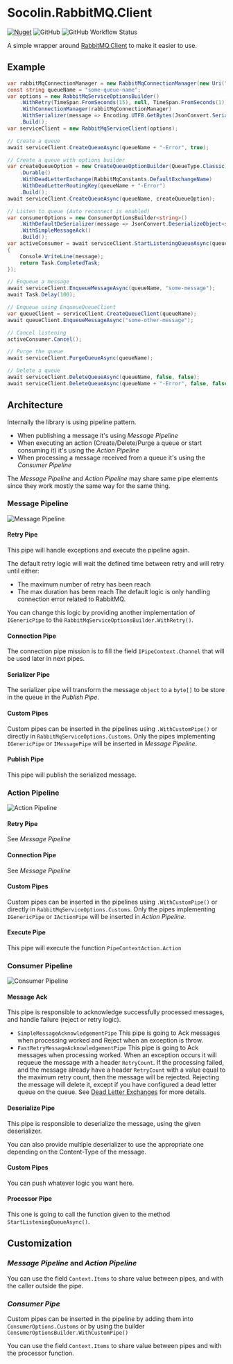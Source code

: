 # Socolin.RabbitMQ.Client

[![Nuget](https://img.shields.io/nuget/v/Socolin.RabbitMQ.Client)](https://www.nuget.org/packages/Socolin.RabbitMQ.Client)
![GitHub](https://img.shields.io/github/license/Socolin/Socolin.RabbitMQ.Client)
![GitHub Workflow Status](https://img.shields.io/github/workflow/status/Socolin/Socolin.RabbitMQ.Client/.NET%20Core)

A simple wrapper around [RabbitMQ.Client](https://github.com/rabbitmq/rabbitmq-dotnet-client) to make it easier to use.

## Example

```cs
var rabbitMqConnectionManager = new RabbitMqConnectionManager(new Uri("amqp://localhost"), "test", TimeSpan.FromSeconds(30));
const string queueName = "some-queue-name";
var options = new RabbitMqServiceOptionsBuilder()
    .WithRetry(TimeSpan.FromSeconds(15), null, TimeSpan.FromSeconds(1))
    .WithConnectionManager(rabbitMqConnectionManager)
    .WithSerializer(message => Encoding.UTF8.GetBytes(JsonConvert.SerializeObject(message)), "application/json")
    .Build();
var serviceClient = new RabbitMqServiceClient(options);

// Create a queue
await serviceClient.CreateQueueAsync(queueName + "-Error", true);

// Create a queue with options builder
var createQueueOption = new CreateQueueOptionBuilder(QueueType.Classic)
    .Durable()
    .WithDeadLetterExchange(RabbitMqConstants.DefaultExchangeName)
    .WithDeadLetterRoutingKey(queueName + "-Error")
    .Build();
await serviceClient.CreateQueueAsync(queueName, createQueueOption);

// Listen to queue (Auto reconnect is enabled)
var consumerOptions = new ConsumerOptionsBuilder<string>()
    .WithDefaultDeSerializer(message => JsonConvert.DeserializeObject<string>(Encoding.UTF8.GetString(message.Span)))
    .WithSimpleMessageAck()
    .Build();
var activeConsumer = await serviceClient.StartListeningQueueAsync(queueName, consumerOptions, (message, items) =>
{
    Console.WriteLine(message);
    return Task.CompletedTask;
});

// Enqueue a message
await serviceClient.EnqueueMessageAsync(queueName, "some-message");
await Task.Delay(100);

// Enqueue using EnqueueQueueClient
var queueClient = serviceClient.CreateQueueClient(queueName);
await queueClient.EnqueueMessageAsync("some-other-message");

// Cancel listening
activeConsumer.Cancel();

// Purge the queue
await serviceClient.PurgeQueueAsync(queueName);

// Delete a queue
await serviceClient.DeleteQueueAsync(queueName, false, false);
await serviceClient.DeleteQueueAsync(queueName + "-Error", false, false);
```

## Architecture

Internally the library is using pipeline pattern.

- When publishing a message it's using _Message Pipeline_
- When executing an action (Create/Delete/Purge a queue or start consuming it) it's using the _Action Pipeline_
- When processing a message received from a queue it's using the _Consumer Pipeline_

The _Message Pipeline_ and _Action Pipeline_ may share same pipe elements since they work mostly the same way for the same thing.

### Message Pipeline

![Message Pipeline](./doc/images/message-pipeline.png)

#### Retry Pipe

This pipe will handle exceptions and execute the pipeline again.

The default retry logic will wait the defined time between retry and will retry until either:
- The maximum number of retry has been reach
- The max duration has been reach
The default logic is only handling connection error related to RabbitMQ.

You can change this logic by providing another implementation of `IGenericPipe` to the `RabbitMqServiceOptionsBuilder.WithRetry()`.

#### Connection Pipe

The connection pipe mission is to fill the field `IPipeContext.Channel` that will be used later in next pipes.

#### Serializer Pipe

The serializer pipe will transform the message `object` to a `byte[]` to be store in the queue in the _Publish Pipe_.

#### Custom Pipes

Custom pipes can be inserted in the pipelines using `.WithCustomPipe()` or directly in `RabbitMqServiceOptions.Customs`.
Only the pipes implementing `IGenericPipe` or `IMessagePipe` will be inserted in _Message Pipeline_.

#### Publish Pipe

This pipe will publish the serialized message.

### Action Pipeline

![Action Pipeline](./doc/images/action-pipeline.png)

#### Retry Pipe

See _Message Pipeline_

#### Connection Pipe

See _Message Pipeline_

#### Custom Pipes

Custom pipes can be inserted in the pipelines using `.WithCustomPipe()` or directly in `RabbitMqServiceOptions.Customs`.
Only the pipes implementing `IGenericPipe` or `IActionPipe` will be inserted in _Action Pipeline_.

#### Execute Pipe

This pipe will execute the function `PipeContextAction.Action`

### Consumer Pipeline

![Consumer Pipeline](./doc/images/consumer-pipeline.png)

#### Message Ack

This pipe is responsible to acknowledge successfully processed messages, and handle failure (reject or retry logic).

- `SimpleMessageAcknowledgementPipe` This pipe is going to Ack messages when processing worked and Reject when an exception is throw.
- `FastRetryMessageAcknowledgementPipe` This pipe is going to Ack messages when processing worked. When an exception occurs it will requeue the message with a header `RetryCount`. If the processing failed, and the message already have a header `RetryCount` with a value equal to the maximum retry count, then the message will be rejected. Rejecting the message will delete it, except if you have configured a dead letter queue on the queue. See [Dead Letter Exchanges](https://www.rabbitmq.com/dlx.html) for more details.

#### Deserialize Pipe

This pipe is responsible to deserialize the message, using the given deserializer.

You can also provide multiple deserializer to use the appropriate one depending on the Content-Type of the message.

#### Custom Pipes

You can push whatever logic you want here.

#### Processor Pipe

This one is going to call the function given to the method `StartListeningQueueAsync()`.


## Customization

### _Message Pipeline_ and _Action Pipeline_

You can use the field `Context.Items` to share value between pipes, and with the caller outside the pipe.

### _Consumer Pipe_

Custom pipes can be inserted in the pipeline by adding them into `ConsumerOptions.Customs`  or by using the builder `ConsumerOptionsBuilder.WithCustomPipe()`

You can use the field `Context.Items` to share value between pipes and with the processor function.

